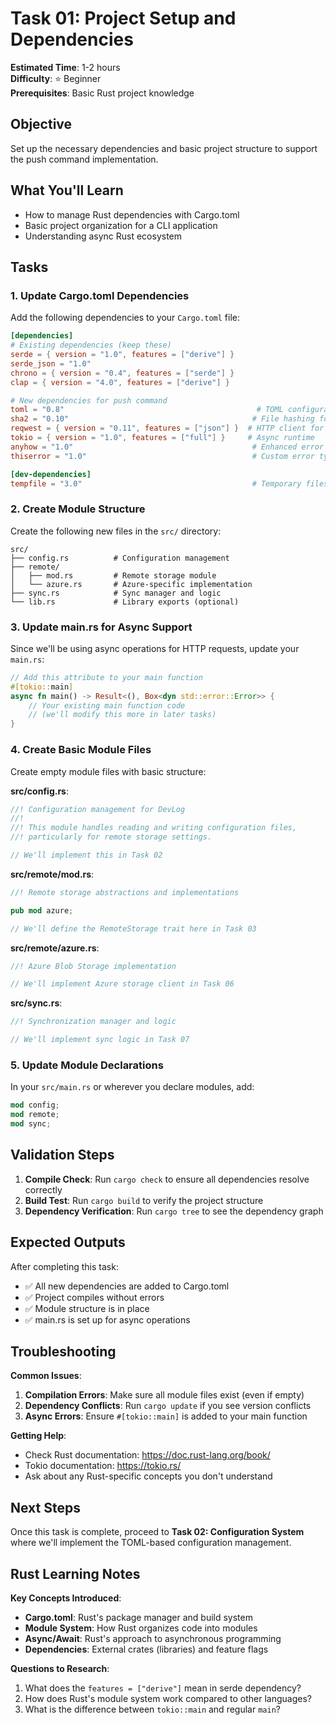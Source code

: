 # Task 01: Project Setup and Dependencies

**Estimated Time**: 1-2 hours  
**Difficulty**: ⭐ Beginner  
**Prerequisites**: Basic Rust project knowledge

## Objective

Set up the necessary dependencies and basic project structure to support the push command implementation.

## What You'll Learn

- How to manage Rust dependencies with Cargo.toml
- Basic project organization for a CLI application
- Understanding async Rust ecosystem

## Tasks

### 1. Update Cargo.toml Dependencies

Add the following dependencies to your `Cargo.toml` file:

```toml
[dependencies]
# Existing dependencies (keep these)
serde = { version = "1.0", features = ["derive"] }
serde_json = "1.0"
chrono = { version = "0.4", features = ["serde"] }
clap = { version = "4.0", features = ["derive"] }

# New dependencies for push command
toml = "0.8"                                           # TOML configuration parsing
sha2 = "0.10"                                         # File hashing for change detection
reqwest = { version = "0.11", features = ["json"] }  # HTTP client for Azure REST API
tokio = { version = "1.0", features = ["full"] }     # Async runtime
anyhow = "1.0"                                        # Enhanced error handling
thiserror = "1.0"                                     # Custom error types

[dev-dependencies]
tempfile = "3.0"                                      # Temporary files for testing
```

### 2. Create Module Structure

Create the following new files in the `src/` directory:

```
src/
├── config.rs          # Configuration management
├── remote/           
│   ├── mod.rs         # Remote storage module
│   └── azure.rs       # Azure-specific implementation
├── sync.rs            # Sync manager and logic
└── lib.rs             # Library exports (optional)
```

### 3. Update main.rs for Async Support

Since we'll be using async operations for HTTP requests, update your `main.rs`:

```rust
// Add this attribute to your main function
#[tokio::main]
async fn main() -> Result<(), Box<dyn std::error::Error>> {
    // Your existing main function code
    // (we'll modify this more in later tasks)
}
```

### 4. Create Basic Module Files

Create empty module files with basic structure:

**src/config.rs**:
```rust
//! Configuration management for DevLog
//! 
//! This module handles reading and writing configuration files,
//! particularly for remote storage settings.

// We'll implement this in Task 02
```

**src/remote/mod.rs**:
```rust
//! Remote storage abstractions and implementations

pub mod azure;

// We'll define the RemoteStorage trait here in Task 03
```

**src/remote/azure.rs**:
```rust
//! Azure Blob Storage implementation

// We'll implement Azure storage client in Task 06
```

**src/sync.rs**:
```rust
//! Synchronization manager and logic

// We'll implement sync logic in Task 07
```

### 5. Update Module Declarations

In your `src/main.rs` or wherever you declare modules, add:

```rust
mod config;
mod remote;
mod sync;
```

## Validation Steps

1. **Compile Check**: Run `cargo check` to ensure all dependencies resolve correctly
2. **Build Test**: Run `cargo build` to verify the project structure
3. **Dependency Verification**: Run `cargo tree` to see the dependency graph

## Expected Outputs

After completing this task:
- ✅ All new dependencies are added to Cargo.toml
- ✅ Project compiles without errors
- ✅ Module structure is in place
- ✅ main.rs is set up for async operations

## Troubleshooting

**Common Issues**:

1. **Compilation Errors**: Make sure all module files exist (even if empty)
2. **Dependency Conflicts**: Run `cargo update` if you see version conflicts
3. **Async Errors**: Ensure `#[tokio::main]` is added to your main function

**Getting Help**:
- Check Rust documentation: https://doc.rust-lang.org/book/
- Tokio documentation: https://tokio.rs/
- Ask about any Rust-specific concepts you don't understand

## Next Steps

Once this task is complete, proceed to **Task 02: Configuration System** where we'll implement the TOML-based configuration management.

## Rust Learning Notes

**Key Concepts Introduced**:
- **Cargo.toml**: Rust's package manager and build system
- **Module System**: How Rust organizes code into modules
- **Async/Await**: Rust's approach to asynchronous programming
- **Dependencies**: External crates (libraries) and feature flags

**Questions to Research**:
1. What does the `features = ["derive"]` mean in serde dependency?
2. How does Rust's module system work compared to other languages?
3. What is the difference between `tokio::main` and regular `main`?
